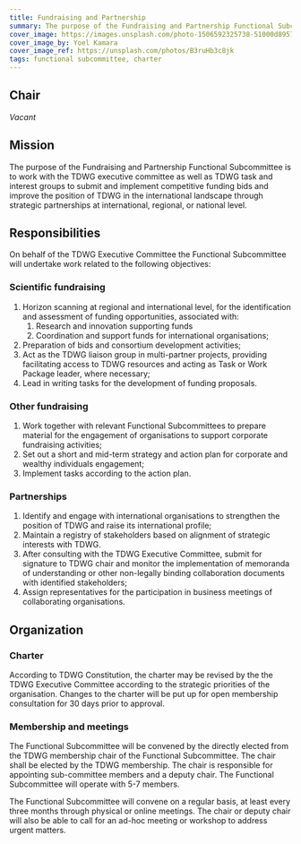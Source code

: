 ```yaml
---
title: Fundraising and Partnership
summary: The purpose of the Fundraising and Partnership Functional Subcommittee is to work together with the TDWG executive committee as well as TDWG task and interest groups to submit and implement competitive funding bids and improve the position of TDWG in the international landscape through strategic partnerships at international, regional, or national level.
cover_image: https://images.unsplash.com/photo-1506592325738-51000d8957eb
cover_image_by: Yoel Kamara
cover_image_ref: https://unsplash.com/photos/B3ruHb3c8jk
tags: functional subcommittee, charter
---
```


## Chair

_Vacant_

## Mission

The purpose of the Fundraising and Partnership Functional Subcommittee is to work with the TDWG executive committee as well as TDWG task and interest groups to submit and implement competitive funding bids and improve the position of TDWG in the international landscape through strategic partnerships at international, regional, or national level.

## Responsibilities

On behalf of the TDWG Executive Committee the Functional Subcommittee will undertake work related to the following objectives:

### Scientific fundraising 

1. Horizon scanning at regional and international level, for the identification and assessment of funding opportunities, associated with:
    1. Research and innovation supporting funds
    1. Coordination and support funds for international organisations;
1. Preparation of bids and consortium development activities;
1. Act as the TDWG liaison group in multi-partner projects, providing facilitating access to TDWG resources and acting as Task or Work Package leader, where necessary;
1. Lead in writing tasks for the development of funding proposals.

### Other fundraising

1. Work together with relevant Functional Subcommittees to prepare material for the engagement of organisations to support corporate fundraising activities;
1. Set out a short and mid-term strategy and action plan for corporate and wealthy individuals engagement;
1. Implement tasks according to the action plan.

### Partnerships

1. Identify and engage with international organisations to strengthen the position of TDWG and raise its international profile;
1. Maintain a registry of stakeholders based on alignment of strategic interests with TDWG.
1. After consulting with the TDWG Executive Committee, submit for signature to TDWG chair and monitor the implementation of memoranda of understanding or other non-legally binding collaboration documents with identified stakeholders;
1. Assign representatives for the participation in business meetings of collaborating organisations.

## Organization 

### Charter 

According to TDWG Constitution, the charter may be revised by the the TDWG Executive Committee according to the strategic priorities of the organisation. Changes to the charter will be put up for open membership consultation for 30 days prior to approval.

### Membership and meetings

The Functional Subcommittee will be convened by the directly elected from the TDWG membership chair of the Functional Subcommittee. The chair shall be elected by the TDWG membership. The chair is responsible for appointing sub-committee members and a deputy chair. The Functional Subcommittee will operate with 5-7 members. 

The Functional Subcommittee will convene on a regular basis, at least every three months through physical or online meetings. The chair or deputy chair will also be able to call for an ad-hoc meeting or workshop to address urgent matters.
